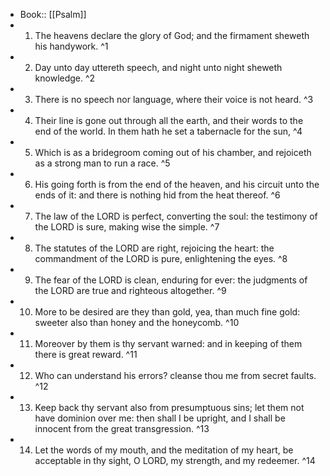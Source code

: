 - Book:: [[Psalm]]
- 1. The heavens declare the glory of God; and the firmament sheweth his handywork. ^1
- 2. Day unto day uttereth speech, and night unto night sheweth knowledge. ^2
- 3. There is no speech nor language, where their voice is not heard. ^3
- 4. Their line is gone out through all the earth, and their words to the end of the world. In them hath he set a tabernacle for the sun, ^4
- 5. Which is as a bridegroom coming out of his chamber, and rejoiceth as a strong man to run a race. ^5
- 6. His going forth is from the end of the heaven, and his circuit unto the ends of it: and there is nothing hid from the heat thereof. ^6
- 7. The law of the LORD is perfect, converting the soul: the testimony of the LORD is sure, making wise the simple. ^7
- 8. The statutes of the LORD are right, rejoicing the heart: the commandment of the LORD is pure, enlightening the eyes. ^8
- 9. The fear of the LORD is clean, enduring for ever: the judgments of the LORD are true and righteous altogether. ^9
- 10. More to be desired are they than gold, yea, than much fine gold: sweeter also than honey and the honeycomb. ^10
- 11. Moreover by them is thy servant warned: and in keeping of them there is great reward. ^11
- 12. Who can understand his errors? cleanse thou me from secret faults. ^12
- 13. Keep back thy servant also from presumptuous sins; let them not have dominion over me: then shall I be upright, and I shall be innocent from the great transgression. ^13
- 14. Let the words of my mouth, and the meditation of my heart, be acceptable in thy sight, O LORD, my strength, and my redeemer. ^14
